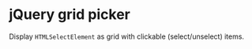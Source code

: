jQuery grid picker
==================

Display `HTMLSelectElement` as grid with clickable (select/unselect) items.

